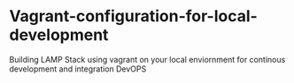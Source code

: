 # Vagrant-configuration-for-local-development
Building LAMP Stack using vagrant on your local enviornment for continous development and integration DevOPS
